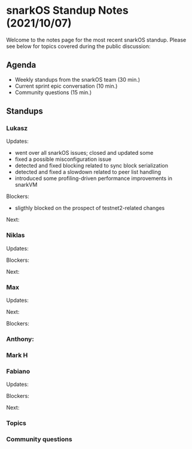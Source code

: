 # snarkOS Standup Notes (2021/10/07)

Welcome to the notes page for the most recent snarkOS standup. Please see below for topics covered during the public discussion:

## Agenda

* Weekly standups from the snarkOS team (30 min.)
* Current sprint epic conversation (10 min.)
* Community questions (15 min.)

## Standups

### Lukasz

Updates:

* went over all snarkOS issues; closed and updated some
* fixed a possible misconfiguration issue
* detected and fixed blocking related to sync block serialization
* detected and fixed a slowdown related to peer list handling
* introduced some profiling-driven performance improvements in snarkVM

Blockers:

* sligthly blocked on the prospect of testnet2-related changes

Next:

### Niklas

Updates:

Blockers:

Next:  

### Max

Updates:

Next:

Blockers:

### Anthony:

### Mark H

### Fabiano

Updates:

Blockers:  

Next: 

### Topics

### Community questions
